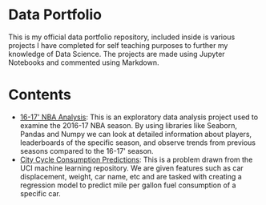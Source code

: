 # Data Portfolio
This is my official data portfolio repository, included inside is various projects I have completed for self teaching purposes to further my knowledge of Data Science. The projects are made using Jupyter Notebooks and commented using Markdown.
# Contents
- [16-17' NBA Analysis](https://github.com/justingill/Data-Portfolio/blob/master/NBA_Analysis.ipynb): This is an exploratory data analysis project used to examine the 2016-17 NBA season. By using libraries like Seaborn, Pandas and Numpy we can look at detailed information about players, leaderboards of the specific season, and observe trends from previous seasons compared to the 16-17' season.
- [City Cycle Consumption Predictions](https://github.com/justingill/Data-Portfolio/blob/master/City_Cycle_Consumption.ipynb): This is a problem drawn from the UCI machine learning repository. We are given features such as car displacement, weight, car name, etc and are tasked with creating a regression model to predict mile per gallon fuel consumption of a specific car. 
